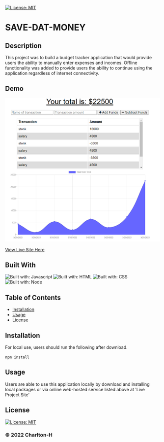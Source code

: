 [![License: MIT](https://img.shields.io/badge/License-MIT-yellow.svg)](https://opensource.org/licenses/MIT)

# SAVE-DAT-MONEY

## Description

This project was to build a budget tracker application that would provide users the ability to manually enter expenses and incomes. Offline functionality was added to provide users the ability to continue using the application regardless of internet connectivity.

## Demo

![demo](./assets/images/save-dat-money.PNG)

[View Live Site Here](https://hidden-cliffs-27191.herokuapp.com/)

## Built With

![Built with: Javascript](https://img.shields.io/badge/JavaScript-323330?style=for-the-badge&logo=javascript&logoColor=F7DF1E) ![Built with: HTML](https://img.shields.io/badge/HTML-239120?style=for-the-badge&logo=html5&logoColor=white) ![Built with: CSS](https://img.shields.io/badge/CSS-239120?&style=for-the-badge&logo=css3&logoColor=white) ![Built with: Node](https://img.shields.io/badge/Node.js-43853D?style=for-the-badge&logo=node.js&logoColor=white)

## Table of Contents

- [Installation](#Installation)
- [Usage](#Usage)
- [License](#License)

## Installation

For local use, users should run the following after download.

`npm install`

## Usage

Users are able to use this application locally by download and installing local packages or via online web-hosted service listed above at 'Live Project Site'

## License

[![License: MIT](https://img.shields.io/badge/License-MIT-yellow.svg)](https://opensource.org/licenses/MIT)

### &copy; 2022 Charlton-H

